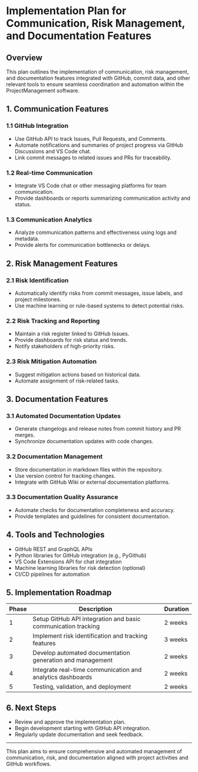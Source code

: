 # Implementation Plan for Communication, Risk Management, and Documentation Features

## Overview
This plan outlines the implementation of communication, risk management, and documentation features integrated with GitHub, commit data, and other relevant tools to ensure seamless coordination and automation within the ProjectManagement software.

## 1. Communication Features

### 1.1 GitHub Integration
- Use GitHub API to track Issues, Pull Requests, and Comments.
- Automate notifications and summaries of project progress via GitHub Discussions and VS Code chat.
- Link commit messages to related issues and PRs for traceability.

### 1.2 Real-time Communication
- Integrate VS Code chat or other messaging platforms for team communication.
- Provide dashboards or reports summarizing communication activity and status.

### 1.3 Communication Analytics
- Analyze communication patterns and effectiveness using logs and metadata.
- Provide alerts for communication bottlenecks or delays.

## 2. Risk Management Features

### 2.1 Risk Identification
- Automatically identify risks from commit messages, issue labels, and project milestones.
- Use machine learning or rule-based systems to detect potential risks.

### 2.2 Risk Tracking and Reporting
- Maintain a risk register linked to GitHub Issues.
- Provide dashboards for risk status and trends.
- Notify stakeholders of high-priority risks.

### 2.3 Risk Mitigation Automation
- Suggest mitigation actions based on historical data.
- Automate assignment of risk-related tasks.

## 3. Documentation Features

### 3.1 Automated Documentation Updates
- Generate changelogs and release notes from commit history and PR merges.
- Synchronize documentation updates with code changes.

### 3.2 Documentation Management
- Store documentation in markdown files within the repository.
- Use version control for tracking changes.
- Integrate with GitHub Wiki or external documentation platforms.

### 3.3 Documentation Quality Assurance
- Automate checks for documentation completeness and accuracy.
- Provide templates and guidelines for consistent documentation.

## 4. Tools and Technologies

- GitHub REST and GraphQL APIs
- Python libraries for GitHub integration (e.g., PyGithub)
- VS Code Extensions API for chat integration
- Machine learning libraries for risk detection (optional)
- CI/CD pipelines for automation

## 5. Implementation Roadmap

| Phase | Description | Duration |
|-------|-------------|----------|
| 1 | Setup GitHub API integration and basic communication tracking | 2 weeks |
| 2 | Implement risk identification and tracking features | 3 weeks |
| 3 | Develop automated documentation generation and management | 2 weeks |
| 4 | Integrate real-time communication and analytics dashboards | 2 weeks |
| 5 | Testing, validation, and deployment | 2 weeks |

## 6. Next Steps

- Review and approve the implementation plan.
- Begin development starting with GitHub API integration.
- Regularly update documentation and seek feedback.

---

This plan aims to ensure comprehensive and automated management of communication, risk, and documentation aligned with project activities and GitHub workflows.
